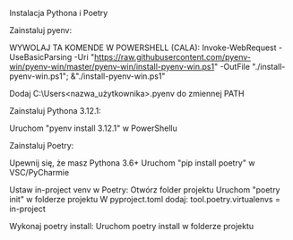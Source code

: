 Instalacja Pythona i Poetry

Zainstaluj pyenv: 

  WYWOLAJ TA KOMENDE W POWERSHELL (CALA): 
  Invoke-WebRequest -UseBasicParsing -Uri "https://raw.githubusercontent.com/pyenv-win/pyenv-win/master/pyenv-win/install-pyenv-win.ps1" -OutFile "./install-pyenv-win.ps1"; &"./install-pyenv-win.ps1"

  Dodaj C:\Users<nazwa_użytkownika>.pyenv do zmiennej PATH

Zainstaluj Pythona 3.12.1:

  Uruchom "pyenv install 3.12.1" w PowerShellu

Zainstaluj Poetry:

  Upewnij się, że masz Pythona 3.6+ 
  Uruchom "pip install poetry" w VSC/PyCharmie

Ustaw in-project venv w Poetry:
  Otwórz folder projektu Uruchom "poetry init" w folderze projektu
  W pyproject.toml dodaj: tool.poetry.virtualenvs = in-project

Wykonaj poetry install:
  Uruchom poetry install w folderze projektu
